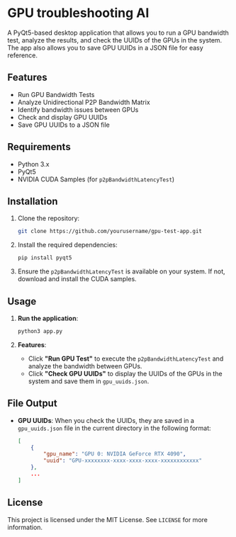# GPU troubleshooting AI 

A PyQt5-based desktop application that allows you to run a GPU bandwidth test, analyze the results, and check the UUIDs of the GPUs in the system. The app also allows you to save GPU UUIDs in a JSON file for easy reference.

## Features

- Run GPU Bandwidth Tests
- Analyze Unidirectional P2P Bandwidth Matrix
- Identify bandwidth issues between GPUs
- Check and display GPU UUIDs
- Save GPU UUIDs to a JSON file

## Requirements

- Python 3.x
- PyQt5
- NVIDIA CUDA Samples (for `p2pBandwidthLatencyTest`)

## Installation

1. Clone the repository:

    ```bash
    git clone https://github.com/yourusername/gpu-test-app.git
    ```

2. Install the required dependencies:

    ```bash
    pip install pyqt5
    ```

3. Ensure the `p2pBandwidthLatencyTest` is available on your system. If not, download and install the CUDA samples.

## Usage

1. **Run the application**:

    ```bash
    python3 app.py
    ```

2. **Features**:
   - Click **"Run GPU Test"** to execute the `p2pBandwidthLatencyTest` and analyze the bandwidth between GPUs.
   - Click **"Check GPU UUIDs"** to display the UUIDs of the GPUs in the system and save them in `gpu_uuids.json`.

## File Output

- **GPU UUIDs**: When you check the UUIDs, they are saved in a `gpu_uuids.json` file in the current directory in the following format:

    ```json
    [
        {
            "gpu_name": "GPU 0: NVIDIA GeForce RTX 4090",
            "uuid": "GPU-xxxxxxxx-xxxx-xxxx-xxxx-xxxxxxxxxxxx"
        },
        ...
    ]
    ```

## License

This project is licensed under the MIT License. See `LICENSE` for more information.
